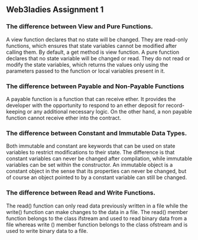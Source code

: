 
## Web3ladies Assignment 1

### The difference between View and Pure Functions.

A view function declares that no state will be changed. They are read-only functions, which ensures that state variables cannot be modified after calling them. By default, a get method is view function.
A pure function declares that no state variable will be changed or read. They do not read or modify the state variables, which returns the values only using the parameters passed to the function or local variables present in it.


### The difference between Payable and Non-Payable Functions

A payable function is a function that can receive ether. It provides the developer with the opportunity to respond to an ether deposit for record-keeping or any additional necessary logic.
On the other hand, a non payable function cannot receive ether into the contract.


### The difference between Constant and Immutable Data Types.

Both immutable and constant are keywords that can be used on state variables to restrict modifications to their state. The difference is that constant variables can never be changed after compilation, while immutable variables can be set within the constructor.
An immutable object is a constant object in the sense that its properties can never be changed, but of course an object pointed to by a constant variable can still be changed.


### The difference between Read and Write Functions.

The read() function can only read data previously written in a file while the write() function can make changes to the data in a file.
The read() member function belongs to the class ifstream and used to read binary data from a file whereas write () member function belongs to the class ofstream and is used to write binary data to a file.

